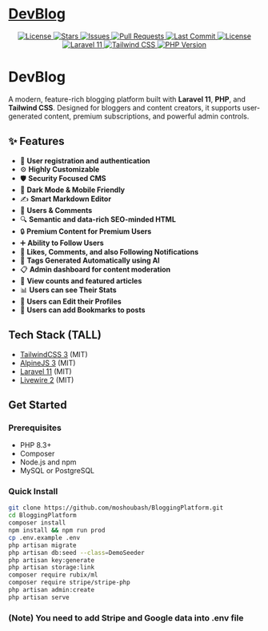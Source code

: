 <p align="center">
    <a href="https://laravel.com" target="_blank">
        <h1>DevBlog</h1>
    </a>
</p>

<!--Badges-->
<p align="center">
    <a href="https://packagist.org/packages/laravel/framework">
        <img src="https://img.shields.io/packagist/l/laravel/framework" alt="License">
    </a>
    <a href="https://github.com/moshoubash/BloggingPlatform">
        <img src="https://img.shields.io/github/stars/moshoubash/BloggingPlatform?style=social" alt="Stars">
    </a>
    <a href="https://github.com/moshoubash/BloggingPlatform/issues">
        <img src="https://img.shields.io/github/issues/moshoubash/BloggingPlatform" alt="Issues">
    </a>
    <a href="https://github.com/moshoubash/BloggingPlatform/pulls">
        <img src="https://img.shields.io/github/issues-pr/moshoubash/BloggingPlatform" alt="Pull Requests">
    </a>
    <a href="https://github.com/moshoubash/BloggingPlatform/commits/main">
        <img src="https://img.shields.io/github/last-commit/moshoubash/BloggingPlatform" alt="Last Commit">
    </a>
    <a href="https://github.com/moshoubash/BloggingPlatform/blob/main/LICENSE">
        <img src="https://img.shields.io/github/license/moshoubash/BloggingPlatform" alt="License">
    </a>
    <a href="https://github.com/moshoubash/BloggingPlatform">
        <img src="https://img.shields.io/badge/Built%20With-Laravel%2011-red.svg" alt="Laravel 11">
    </a>
    <a href="https://tailwindcss.com">
        <img src="https://img.shields.io/badge/Styled%20With-Tailwind%20CSS-38B2AC.svg" alt="Tailwind CSS">
    </a>
    <a href="#">
        <img src="https://img.shields.io/badge/PHP-8.3-blue.svg" alt="PHP Version">
    </a>
</p>

# DevBlog
A modern, feature-rich blogging platform built with **Laravel 11**, **PHP**, and **Tailwind CSS**. Designed for bloggers and content creators, it supports user-generated content, premium subscriptions, and powerful admin controls.

## ✨ Features

- 🔐 **User registration and authentication**
- ⚙️ **Highly Customizable**
- 🛡️ **Security Focused CMS**
- 🌙 **Dark Mode & Mobile Friendly**
- ✍️ **Smart Markdown Editor**
- 💬 **Users & Comments**
- 🔍 **Semantic and data-rich SEO-minded HTML**
- 🔒 **Premium Content for Premium Users**
- ➕ **Ability to Follow Users**
- 🔔 **Likes, Comments, and also Following Notifications**
- 🤖 **Tags Generated Automatically using AI**
- 📋 **Admin dashboard for content moderation**
- 👀 **View counts and featured articles**
- 📊 **Users can see Their Stats**
- 📝 **Users can Edit their Profiles**
- 🔖 **Users can add Bookmarks to posts**

## Tech Stack (TALL)
- [TailwindCSS 3](https://tailwindcss.com/) (MIT)
- [AlpineJS 3](https://alpinejs.dev/) (MIT)
- [Laravel 11](https://laravel.com/) (MIT)
- [Livewire 2](https://laravel-livewire.com/) (MIT)

## Get Started

### Prerequisites

- PHP 8.3+
- Composer
- Node.js and npm
- MySQL or PostgreSQL

### Quick Install

```bash
git clone https://github.com/moshoubash/BloggingPlatform.git
cd BloggingPlatform
composer install
npm install && npm run prod
cp .env.example .env
php artisan migrate
php artisan db:seed --class=DemoSeeder
php artisan key:generate
php artisan storage:link
composer require rubix/ml
composer require stripe/stripe-php
php artisan admin:create
php artisan serve
```
### (Note) You need to add Stripe and Google data into .env file